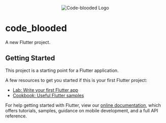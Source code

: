 <p align="center"> 
  <img src="https://github.com/HabibaMostafa/code-blooded-app/blob/main/images/code-blooded-logo.png" alt="Code-blooded Logo">
</p>

# code_blooded

A new Flutter project.

## Getting Started

This project is a starting point for a Flutter application.

A few resources to get you started if this is your first Flutter project:

- [Lab: Write your first Flutter app](https://flutter.dev/docs/get-started/codelab)
- [Cookbook: Useful Flutter samples](https://flutter.dev/docs/cookbook)

For help getting started with Flutter, view our
[online documentation](https://flutter.dev/docs), which offers tutorials,
samples, guidance on mobile development, and a full API reference.


